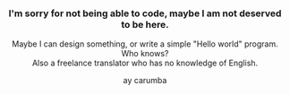 <div align="center">

 ### I'm sorry for not being able to code, maybe I am not deserved to be here.
 Maybe I can design something, or write a simple "Hello world" program. Who knows?  
 Also a freelance translator who has no knowledge of English.
 
 ay carumba

</div>
